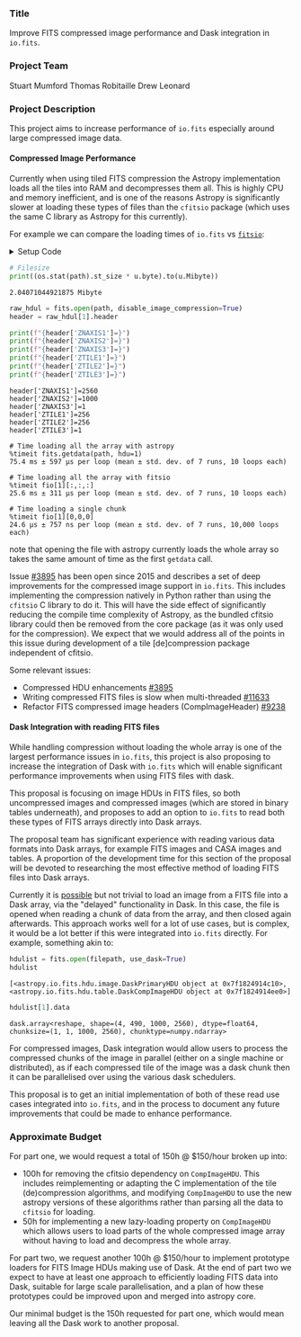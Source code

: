 ### Title
Improve FITS compressed image performance and Dask integration in `io.fits`.

### Project Team
Stuart Mumford
Thomas Robitaille
Drew Leonard

### Project Description

This project aims to increase performance of `io.fits` especially around large
compressed image data.

#### Compressed Image Performance

Currently when using tiled FITS compression the Astropy implementation loads
all the tiles into RAM and decompresses them all.
This is highly CPU and memory inefficient, and is one of the reasons Astropy is
significantly slower at loading these types of files than the `cfitsio` package
(which uses the same C library as Astropy for this currently).

For example we can compare the loading times of `io.fits` vs [`fitsio`](https://github.com/esheldon/fitsio):

<details>
<summary>Setup Code</summary>

```python
import os
from pathlib import Path

import fitsio
from astropy.io import fits
import astropy.units as u

filename = "VISP_2022_06_17T19_17_52_516_00630205_U_BLQRA_L1.fits"
path = Path("~/dkist_data/BLQRA").expanduser() / filename

fio = fitsio.FITS(path)
```

</details>

```python
# Filesize
print((os.stat(path).st_size * u.byte).to(u.Mibyte))
```
```
2.04071044921875 Mibyte
```

```python
raw_hdul = fits.open(path, disable_image_compression=True)
header = raw_hdul[1].header

print(f"{header['ZNAXIS1']=}")
print(f"{header['ZNAXIS2']=}")
print(f"{header['ZNAXIS3']=}")
print(f"{header['ZTILE1']=}")
print(f"{header['ZTILE2']=}")
print(f"{header['ZTILE3']=}")
```
```
header['ZNAXIS1']=2560
header['ZNAXIS2']=1000
header['ZNAXIS3']=1
header['ZTILE1']=256
header['ZTILE2']=256
header['ZTILE3']=1
```

```
# Time loading all the array with astropy
%timeit fits.getdata(path, hdu=1)
75.4 ms ± 597 µs per loop (mean ± std. dev. of 7 runs, 10 loops each)

# Time loading all the array with fitsio
%timeit fio[1][:,:,:]
25.6 ms ± 311 µs per loop (mean ± std. dev. of 7 runs, 10 loops each)

# Time loading a single chunk
%timeit fio[1][0,0,0]
24.6 µs ± 757 ns per loop (mean ± std. dev. of 7 runs, 10,000 loops each)
```

note that opening the file with astropy currently loads the whole array
so takes the same amount of time as the first `getdata` call.

Issue [#3895](https://github.com/astropy/astropy/issues/3895) has been open
since 2015 and describes a set of deep improvements for the compressed image
support in `io.fits`. This includes implementing the compression natively in
Python rather than using the `cfitsio` C library to do it. This will have the
side effect of significantly reducing the compile time complexity of Astropy, as
the bundled cfitsio library could then be removed from the core package (as it
was only used for the compression). We expect that we would address all of the
points in this issue during development of a tile [de]compression package
independent of cfitsio.

Some relevant issues:

* Compressed HDU enhancements [#3895](https://github.com/astropy/astropy/issues/3895)
* Writing compressed FITS files is slow when multi-threaded [#11633](https://github.com/astropy/astropy/issues/11633)
* Refactor FITS compressed image headers (CompImageHeader) [#9238](https://github.com/astropy/astropy/issues/9238)


#### Dask Integration with reading FITS files

While handling compression without loading the whole array is one of the largest
performance issues in `io.fits`, this project is also proposing to increase the
integration of Dask with `io.fits` which will enable significant performance
improvements when using FITS files with dask.

This proposal is focusing on image HDUs in FITS files, so both uncompressed
images and compressed images (which are stored in binary tables underneath), and
proposes to add an option to `io.fits` to read both these types of FITS arrays
directly into Dask arrays.

The proposal team has significant experience with reading various data
formats into Dask arrays, for example FITS images and CASA images and tables.
A proportion of the development time for this section of the proposal will be
devoted to researching the most effective method of loading FITS files into Dask
arrays.

Currently it is
[possible](https://github.com/sunpy/sunpy/issues/2715#issuecomment-413286821)
but not trivial to load an image from a FITS file into a Dask array, via the
"delayed"
functionality in Dask. In this case, the file is opened when reading a chunk of
data from the array, and then closed again afterwards.
This approach works well for a lot of use cases, but is complex, it would be a
lot better if this were integrated into `io.fits` directly. For example, something akin to:

```python
hdulist = fits.open(filepath, use_dask=True)
hdulist
```
```
[<astropy.io.fits.hdu.image.DaskPrimaryHDU object at 0x7f1824914c10>, <astropy.io.fits.hdu.table.DaskCompImageHDU object at 0x7f1824914ee0>]
```
```python
hdulist[1].data
```
```
dask.array<reshape, shape=(4, 490, 1000, 2560), dtype=float64, chunksize=(1, 1, 1000, 2560), chunktype=numpy.ndarray>
```


For compressed images, Dask integration would allow users to process the
compressed chunks of the image in parallel (either on a single machine or
distributed), as if each compressed tile of the image was a dask chunk then it
can be parallelised over using the various dask schedulers.

This proposal is to get an initial implementation of both of these read use
cases integrated into `io.fits`, and in the process to document any future
improvements that could be made to enhance performance.

### Approximate Budget

For part one, we would request a total of 150h @ $150/hour broken up into:

* 100h for removing the cfitsio dependency on `CompImageHDU`. This includes
  reimplementing or adapting the C implementation of the tile (de)compression
  algorithms, and modifying `CompImageHDU` to use the new astropy versions of
  these algorithms rather than parsing all the data to `cfitsio` for loading.
* 50h for implementing a new lazy-loading property on `CompImageHDU` which
  allows users to load parts of the whole compressed image array without having
  to load and decompress the whole array.

For part two, we request another 100h @ $150/hour to implement prototype loaders
for FITS Image HDUs making use of Dask. At the end of part two we expect to have
at least one approach to efficiently loading FITS data into Dask, suitable for
large scale parallelisation, and a plan of how these prototypes could be
improved upon and merged into astropy core.

Our minimal budget is the 150h requested for part one, which would mean leaving
all the Dask work to another proposal.
